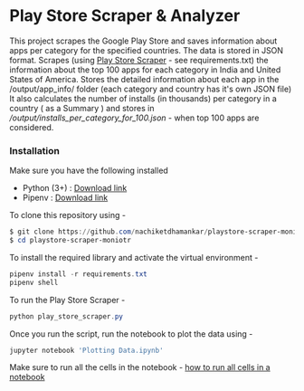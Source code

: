 # Play Store Scraper & Analyzer

This project scrapes the Google Play Store and saves information about apps per category for the specified countries. The data is stored in JSON format.
Scrapes (using [Play Store Scraper](https://pypi.org/project/play-scraper/) - see requirements.txt) the information about the top 100 apps for each category in India and United States of America.
Stores the detailed information about each app in the /output/app_info/ folder (each category and country has it's own JSON file)
It also calculates the number of installs (in thousands) per category in a country ( as a Summary ) and stores in */output/installs_per_category_for_100.json* - when top 100 apps are considered.

### Installation

Make sure you have the following installed 
- Python (3+) : [Download link](https://www.python.org/downloads/release/python-370/)
- Pipenv : [Download link](https://docs.pipenv.org/en/latest/)

To clone this repository using -

<!-- $ git clone --single-branch --branch migrate_to_pip https://github.com/nachiketdhamankar/playstore-scraper-moniotr.git -->
```powershell
$ git clone https://github.com/nachiketdhamankar/playstore-scraper-moniotr.git
$ cd playstore-scraper-moniotr
```

To install the required library and activate the virtual environment - 
```powershell
pipenv install -r requirements.txt
pipenv shell
```

To run the Play Store Scraper - 
```powershell
python play_store_scraper.py
```

Once you run the script, run the notebook to plot the data using -
```powershell
jupyter notebook 'Plotting Data.ipynb'
```

Make sure to run all the cells in the notebook - [how to run all cells in a notebook](https://jupyter-notebook-beginner-guide.readthedocs.io/en/latest/execute.html#executing-a-notebook)